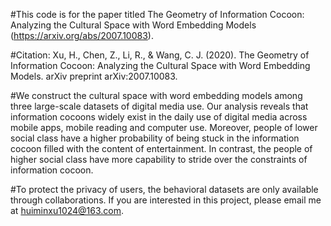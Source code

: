 #This code is for the paper titled The Geometry of Information Cocoon: Analyzing the Cultural Space with Word Embedding Models (https://arxiv.org/abs/2007.10083).

#Citation: Xu, H., Chen, Z., Li, R., & Wang, C. J. (2020). The Geometry of Information Cocoon: Analyzing the Cultural Space with Word Embedding Models. arXiv preprint arXiv:2007.10083.

#We construct the cultural space with word embedding models among three large-scale datasets of digital media use. Our analysis reveals that information cocoons widely exist in the daily use of digital media across mobile apps, mobile reading and computer use. Moreover, people of lower social class have a higher probability of being stuck in the information cocoon filled with the content of entertainment. In contrast, the people of higher social class have more capability to stride over the constraints of information cocoon.

#To protect the privacy of users, the behavioral datasets are only available through collaborations. If you are interested in this project, please email me at huiminxu1024@163.com.

